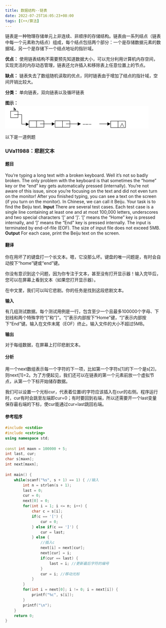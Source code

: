 ```yaml
---
title: 数据结构--链表
date: 2022-07-25T16:05:23+08:00
tags: [C++/算法]
---
```

链表是一种物理存储单元上非连续、非顺序的存储结构。链表由一系列结点（链表中每一个元素称为结点）组成，每个结点包括两个部分：一个是存储数据元素的数据域，另一个是存储下一个结点地址的指针域。 

**优点：** 使用链表结构不需要预先知道数据大小，可以充分利用计算机内存空间，实现灵活的内存动态管理，链表还允许插入和移除表上任意位置上的节点。

**缺点：** 链表失去了数组随机读取的优点，同时链表由于增加了结点的指针域，空间开销比较大。

**分类：** 单向链表，双向链表以及循环链表

**图示：** ![](20210113172838824.png "链表")


以下是一道例题

### UVa11988：悲剧文本

#### 题目

You’re typing a long text with a broken keyboard. Well it’s not so badly broken. The only problem with the keyboard is that sometimes the “home” key or the “end” key gets automatically pressed (internally).
You’re not aware of this issue, since you’re focusing on the text and did not even turn on the monitor! After you finished typing, you can see a text on the screen (if you turn on the monitor).
In Chinese, we can call it Beiju. Your task is to find the Beiju text.
**Input**
There are several test cases. Each test case is a single line containing at least one and at most 100,000 letters, underscores and two special characters ‘[’ and ‘]’. ‘[’ means the “Home” key is pressed internally, and ‘]’ means the “End” key is pressed internally. The input is terminated by end-of-file (EOF). The size of input file does not exceed 5MB.
**Output**
For each case, print the Beiju text on the screen.

#### 翻译

你在用坏了的键盘打一个长文本。嗯，它没那么坏。键盘的唯一问题是，有时会自动按下“home”键或“end”键。

你没有意识到这个问题，因为你专注于文本，甚至没有打开显示器！输入完毕后，您可以在屏幕上看到文本（如果您打开显示器）。

在中文里，我们可以叫它悲剧。你的任务是找到这段悲剧文本。

**输入**

有几组测试数据。每个测试用例是一行，包含至少一个且最多100000个字母、下划线和两个特殊字符“[”和“]”。“[”表示内部按下“Home”键，“]”表示内部按下“End”键。输入在文件末尾（EOF）终止。输入文件的大小不超过5MB。

**输出**

对于每组数据，在屏幕上打印悲剧文本。

#### 分析

用一个next数组表示每一个字符的下一项，比如第一个字符s[1]的下一个是s[2]，则next[1]=2。为了方便起见，我们还可以在链表的第一个元素前放一个虚拟节点，从第一个下标开始储存数据。

我们可以设置一个光标cur，代表着位置i的字符应该插入在cur的右侧。程序运行时，cur有时会跳至左端即cur=0；有时要回到右端，所以还需要开一个last变量保存最右端的下标，使cur能通过cur=last跳回右端。

#### 参考程序

```cpp
#include <cstdio>
#include <cstring>
using namespace std;

const int maxn = 100000 + 5;
int last, cur;
char s[maxn];
int next[maxn];

int main() {
    while(scanf("%s", s + 1) == 1) { //输入
        int n = strlen(s + 1);
        last = 0;
        cur = 0;
        next[0] = 0;
        for(int i = 1; i <= n; i++) {
            char c = s[i];
            if(c == '[') {
                cur = 0;
            } else if(c == ']') {
                cur = last;
            } else {
                //插入c
                next[i] = next[cur];
                next[cur] = i;
                if(cur == last) {
                    last = i; //更新最后字符的编号
                }
                cur = i; //移动光标
            }
        }
        for(int i = next[0]; i != 0; i = next[i]) {
            printf("%c", s[i]);
        }
        printf("\n");
    }
    return 0;
}
```
